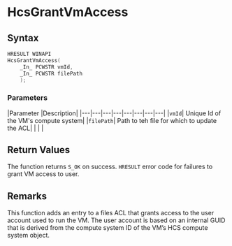 # HcsGrantVmAccess

## Syntax
```C
HRESULT WINAPI
HcsGrantVmAccess(
    _In_ PCWSTR vmId,
    _In_ PCWSTR filePath
    );

```
### Parameters
|Parameter     |Description|
|---|---|---|---|---|---|---|---| 
|`vmId`| Unique Id of the VM's compute system|
|`filePath`| Path to teh file for which to update the ACL|
|    |    | 



## Return Values
The function returns `S_OK` on success. `HRESULT` error code for failures to grant VM access to user.

## Remarks
This function adds an entry to a files ACL that grants access to the user account used to run the VM. The user account is based on an internal GUID that is derived from the compute system ID of the VM’s HCS compute system object.

